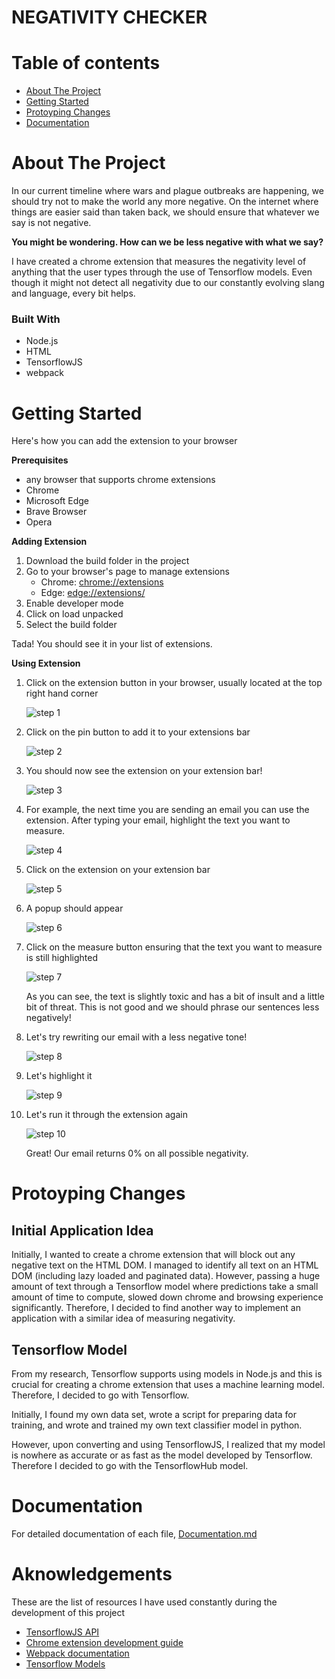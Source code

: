 
# NEGATIVITY CHECKER

# Table of contents
* [About The Project](#about-the-project)
* [Getting Started](#getting-started)
* [Protoyping Changes](#protoyping-changes)
* [Documentation](#documentation)

# About The Project

In our current timeline where wars and plague outbreaks are happening, we should try not to make the world any more negative. On the internet where things are easier said than taken back, we should ensure that whatever we say is not negative.

**You might be wondering. How can we be less negative with what we say?**

I have created a chrome extension that measures the negativity level of anything that the user types through the use of Tensorflow models. Even though it might not detect all negativity due to our constantly evolving slang and language, every bit helps.

### Built With

- Node.js
- HTML
- TensorflowJS
- webpack

# Getting Started

Here's how you can add the extension to your browser

**Prerequisites**
- any browser that supports chrome extensions
- Chrome
- Microsoft Edge
- Brave Browser
- Opera

**Adding Extension**

1. Download the build folder in the project
2. Go to your browser's page to manage extensions
    - Chrome: [chrome://extensions](chrome://extensions)
    - Edge: [edge://extensions/](edge://extensions/)
3. Enable developer mode
4. Click on load unpacked
5. Select the build folder

Tada! You should see it in your list of extensions.

**Using Extension**
1. Click on the extension button in your browser, usually located at the top right hand corner

    ![step 1](./documentation//images/steps/1.png)

2. Click on the pin button to add it to your extensions bar

    ![step 2](./documentation//images/steps/2.png)

3. You should now see the extension on your extension bar!

    ![step 3](./documentation//images/steps/3.png)

4. For example, the next time you are sending an email you can use the extension. After typing your email, highlight the text you want to measure.

    ![step 4](./documentation//images/steps/4.png)

5. Click on the extension on your extension bar

    ![step 5](./documentation//images/steps/5.png)

6. A popup should appear

    ![step 6](./documentation//images/steps/6.png)

7. Click on the measure button ensuring that the text you want to measure is still highlighted

    ![step 7](./documentation//images/steps/7.png)
    
    As you can see, the text is slightly toxic and has a bit of insult and a little bit of threat. This is not good and we should phrase our sentences less negatively!

8. Let's try rewriting our email with a less negative tone!

    ![step 8](./documentation//images/steps/8.png)

9. Let's highlight it

    ![step 9](./documentation//images/steps/9.png)

10. Let's run it through the extension again

    ![step 10](./documentation//images/steps/10.png)

    Great! Our email returns 0% on all possible negativity.

# Protoyping Changes

## Initial Application Idea

Initially, I wanted to create a chrome extension that will block out any negative text on the HTML DOM. I managed to identify all text on an HTML DOM (including lazy loaded and paginated data). However, passing a huge amount of text through a Tensorflow model where predictions take a small amount of time to compute, slowed down chrome and browsing experience significantly. Therefore, I decided to find another way to implement an application with a similar idea of measuring negativity.

## Tensorflow Model

From my research, Tensorflow supports using models in Node.js and this is crucial for creating a chrome extension that uses a machine learning model. Therefore, I decided to go with Tensorflow.

Initially, I found my own data set, wrote a script for preparing data for training, and wrote and trained my own text classifier model in python.

However, upon converting and using TensorflowJS, I realized that my model is nowhere as accurate or as fast as the model developed by Tensorflow. Therefore I decided to go with the TensorflowHub model.

# Documentation

For detailed documentation of each file, [Documentation.md](./documentation.md)

# Aknowledgements

These are the list of resources I have used constantly during the development of this project

- [TensorflowJS API](https://js.tensorflow.org/api/latest/)
- [Chrome extension development guide](https://developer.chrome.com/docs/extensions/mv3/getstarted/)
- [Webpack documentation](https://webpack.js.org/)
- [Tensorflow Models](https://github.com/tensorflow/tfjs-models)
